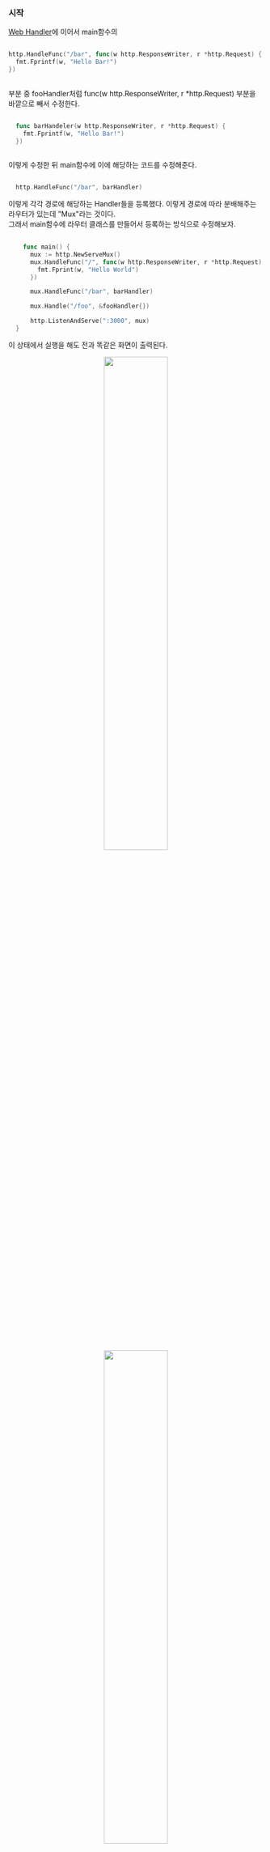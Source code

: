 ### 시작

[Web Handler](https://github.com/ckdqja135/Typescript-restful-starter/blob/master/mdfile/2020-09-15/Go%20-%20Web%20Handler.md)에 이어서 main함수의 

``` Go

http.HandleFunc("/bar", func(w http.ResponseWriter, r *http.Request) {
  fmt.Fprintf(w, "Hello Bar!")
})
    
```

부분 중 fooHandler처럼 func(w http.ResponseWriter, r *http.Request) 부분을 바깥으로 빼서 수정한다. <br />

``` Go

  func barHandeler(w http.ResponseWriter, r *http.Request) {
    fmt.Fprintf(w, "Hello Bar!")
  })
  
```
이렇게 수정한 뒤 main함수에 이에 해당하는 코드를 수정해준다. <br />
``` Go

  http.HandleFunc("/bar", barHandler)

```
이렇게 각각 경로에 해당하는 Handler들을 등록했다. 이렇게 경로에 따라 분배해주는 라우터가 있는데 "Mux"라는 것이다. <br />
그래서 main함수에 라우터 클래스를 만들어서 등록하는 방식으로 수정해보자. <br />

``` Go
  
    func main() {
      mux := http.NewServeMux()
      mux.HandleFunc("/", func(w http.ResponseWriter, r *http.Request) {
        fmt.Fprint(w, "Hello World")
      })

      mux.HandleFunc("/bar", barHandler)

      mux.Handle("/foo", &fooHandler{})

      http.ListenAndServe(":3000", mux)
  }
```
이 상태에서 실행을 해도 전과 똑같은 화면이 출력된다.
<p align = "center"> <img src = "https://user-images.githubusercontent.com/33046341/93288924-f7969a80-f817-11ea-96c0-406c7b274794.png" width = 50%> </img></p>
<p align = "center"> <img src = "https://user-images.githubusercontent.com/33046341/93289063-64119980-f818-11ea-88f1-6591ac27b988.png" width = 50%> </img></p>
<p align = "center"> <img src = "https://user-images.githubusercontent.com/33046341/93289391-3bd66a80-f819-11ea-90a3-1aaec2dbaf78.png" width = 50%> </img></p>

이 전과 차이가 있다면 기존에는 HTTP에 정적으로 등록했는데 지금은 mux라는 인스턴스를 만들어서 거기에 등록해서 그 인스턴스를 넘겨주는 방식으로 바꾸었다. <br />

우리가 서버에 요청할 때 request를 날리는데 이 request안에 필요한 argument의 input값을 넣을 수 있는데 <br />
``` Go

  func barHandler(w http.ResponseWriter, r *http.Request) {
      name := r.URL.Query().Get("name") // 1
      if name == "" { // 2
        name = "World"
      }
      fmt.Fprintf(w, "Hello %s!", name) // 3
  }

```
1 : r.URL.Query()는 URL에서 정보를 뽑아내기 위해 사용하는 것이고, 그 결과에서 name이라는 argument를 Get하기 위해 r.URL.Query().Get("name")으로 작성했다. 
즉, URL에서 name이라는 argument를 뽑아내서 그 값을 name에 넣어준다.<br />


2 : 그 후 name값이 없으면 name변수에 World가 들어가도록 해준다.

3 : Fprintf를 사용하여 출력 시켜준다.

이 상태에서 실행 시켜준다. <br />
먼저 /bar경로로 들어가면 "Hello world!"가 출력되는 것을 볼 수 있는데
<p align = "center"> <img src = "https://user-images.githubusercontent.com/33046341/93291380-e05aab80-f81d-11ea-8b85-a7583cc2b5ba.png" width = 50%> </img></p>

이 상태에서 ?name=bar를 경로에 추가시켜주게 되면
<p align = "center"> <img src = "https://user-images.githubusercontent.com/33046341/93291360-d042cc00-f81d-11ea-8918-078d5634315f.png" width = 50%> </img></p>
"Hello bar!"가 출력 되는 것을 알 수 있다. <br />

즉, name=임의적인name값 을 넣으면 Hello 임의적인name 값이 출력됨을 알 수 있다. <br />

이제부터 JSON을 다루기 위해 User라는 struct를 만들어 준다. <br />

``` Go

   type User struct {
      FirstName string
      LastName  string
      Email     string
      CreatedAt time.Time
    }

```

그리고 fooHandler에서 Request값이 JSON으로 오기 때문에 그 것을 읽을 수 있도록 fooHandler부분을 수정해준다.
```Go

   func (f *fooHandler) ServeHTTP(w http.ResponseWriter, r *http.Request) {
    user := new(User) // 1
    err := json.NewDecoder(r.Body).Decode(user) // 2
    if err != nil { // 3
      w.WriteHeader(http.StatusBadRequest)
      fmt.Fprint(w, "Bad Request: ", err)
      return
    }
    user.CreatedAt = time.Now() // 4
    
    data, _ := json.Marshal(user) // 5
    w.WriteHander(http.StatusOK) // 6
    fmt.Fprint(w, string(data))
  }
  
```
1 : User struct형태의 JSON이 올 것이기 때문에 그 값을 채워줄 인스턴스를 만들어준다. <br />

2 : 이 값을 JSON형태로 파싱을 해주어야 하는데 그것을 위해 NewDecoder(r.Body)를 사용하고, JSON형태의 데이터가 Body에 들어있기 때문에 NewDecoder의 인자로 reader인 r을 받기 때문에 
    r.Body를 넣어준다. <br />
    r.Body에 커서를 두게 되면
    <p align = "center"> <img src = "https://user-images.githubusercontent.com/33046341/93292083-a5f20e00-f81f-11ea-92bb-82350d87e397.png" width = 40%> </img></p>
    r.Body가 io.Reader를 포함하고 있음을 알 수 있고, NewDecoder는 io.Reader를 인자로 받고 있다는 걸 알 수 있다. <br />
    그리고 Body에서 값을 읽어서 user struct형태로 값을 채워주기 위해 Decode(user)를 사용한다. <br />
    이 부분은 뭔가 데이터가 잘못될 수 있기 때문에 err변수에 넣어준다. <br />
    
3 : 그래서 if문으로 err가 nil이 아닌경우에는 에러가 생겼기 때문에 w.WriteHeader(http.StatusBadRequest)로 잘못 보냈다라는것을 알려주고, <br />
    fmt.Fprint(w, "Bad Request: ", err)로 Body에 쓸 수 있도록 작성한 후 더 이상 에러가 나지 않도록 return해준다. <br />

4 : 성공적으로 Decode가 됐을 때 err값이 nil이 되는데 그 때 user의 CreatedAt값을 현재로 바꾸어 주고, <br />

5 : JSON을 다시 보내주려면 JSON data로 바꾸어 주어야 한다. (지금 상태는 Go struct형태임.) 어떤 인터페이스를 받아서 JSON형태로 Encodding을 해주는 Marshal(user)를 사용해준다. <br />
    이 형태는 첫 번째 리턴 값으로 byte array가 나오고 두 번째 return값으로 error가 나오는데 error를 무시하기 위해 작성한다. <br />

6 : 잘 되었다고 알려주기 위해 사용한다. string(data)으로 사용한 이유는 data가 byte[]형식이기 때문에 string으로 형변환 시켜준 것이다. <br />

이 상태에서 실행을 하게 되면 <br />
<p align = "center"> <img src = "https://user-images.githubusercontent.com/33046341/93293018-ece10300-f821-11ea-8042-7b35608eb89c.png" width = 40%> </img></p>

EndOfFile이라는 것이 뜬다. Body에 data를 넣어야 하기 때문에 URL에 데이터를 넣어도 결과는 똑같다. <br />
이럴 때 필요한 것이 클라이언트 앱이다. <br />

크롬 앱 중에 Advanced REST client 라는 앱을 설치한다. <br />
<p align = "center"> <img src = "https://user-images.githubusercontent.com/33046341/93293018-ece10300-f821-11ea-8042-7b35608eb89c.png" width = 40%> </img></p>

### 풀 소스

``` Go

  package main

  import (
    "encoding/json"
    "fmt"
    "net/http"
    "time"
  )

  type User struct {
    FirstName string
    LastName  string
    Email     string
    CreatedAt time.Time
  }

  type fooHandler struct{}

  func (f *fooHandler) ServeHTTP(w http.ResponseWriter, r *http.Request) {
    user := new(User)
    err := json.NewDecoder(r.Body).Decode(user)
    if err != nil {
      w.WriteHeader(http.StatusBadRequest)
      fmt.Fprint(w, "Bad Request: ", err)
      return
    }
    
    user.CreatedAt = time.Now()
    data, _ := json.Marshal(user)
    w.WriteHander(http.StatusOK)
    fmt.Fprint(w, string(data))
  }

  func barHandler(w http.ResponseWriter, r *http.Request) {
    name := r.URL.Query().Get("name")
    if name == "" {
      name = "World"
    }
    fmt.Fprintf(w, "Hello %s!", name)
  }

  func main() {
    mux := http.NewServeMux()
    mux.HandleFunc("/", func(w http.ResponseWriter, r *http.Request) {
      fmt.Fprint(w, "Hello World")
    })

    mux.HandleFunc("/bar", barHandler)

    mux.Handle("/foo", &fooHandler{})

    http.ListenAndServe(":3000", mux)
  }

```
